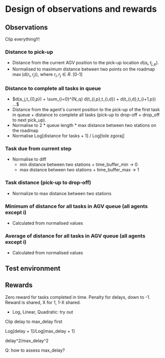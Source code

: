 # Design of observations and rewards

## Observations

Clip everything!!!

### Distance to pick-up

- Distance from the current AGV position to the pick-up location $d(a_i,t_{j,p})$.
- Normalised to maximum distance between two points on the roadmap $\max(d(r_i, r_j))$, where $r_i, r_j \in R$. [0-1]

### Distance to complete all tasks in queue

- $d(a_j,t_{0,p}) + \sum_{i=0}^{N_q} d(t_{i,p},t_{i,d}) + d(t_{i,d},t_{i+1,p}) ...$
- Distance from the agent's current position to the pick-up of the first task in queue + distance to complete all tasks (pick-up to drop-off + drop_off to next pick_up).
- Normalise to 2 * queue length * max distance between two stations on the roadmap
- Normalise Log[distance for tasks + 1] / Log[tole zgoraj]

### Task due from current step

- Normalise to diff
  - min distance between two stations + time_buffer_min -> 0
  + max distance between two stations + time_buffer_max -> 1

### Task distance (pick-up to drop-off)

- Normalize to max distance between two stations

### Minimum of distance for all tasks in AGV queue (all agents except i)

- Calculated from normalised values

### Average of distance for all tasks in AGV queue (all agents except i)

- Calculated from normalised values

## Test environment

## Rewards

Zero reward for tasks completed in time. Penalty for delays, down to -1. Reward is shared, X for 1, 1-X shared.

- Log, Linear, Quadratic: try out

Clip delay to max_delay first

Log[delay + 1]/Log[max_delay + 1]

delay^2/max_delay^2

Q: how to assess max_delay?

